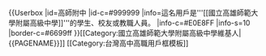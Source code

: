 {{Userbox
  |id=高師附中
  |id-c=#999999
  |info=這名用戶是'''[[國立高雄師範大學附屬高級中學]]'''的學生、校友或教職人員。
  |info-c=#E0E8FF
  |info-s=10
  |border-c=#6699ff
}}<includeonly>[[Category:國立高雄師範大學附屬高級中學維基人|{{PAGENAME}}]]</includeonly>
<noinclude>
[[Category:台灣高中高職用戶框模板]]
</noinclude>